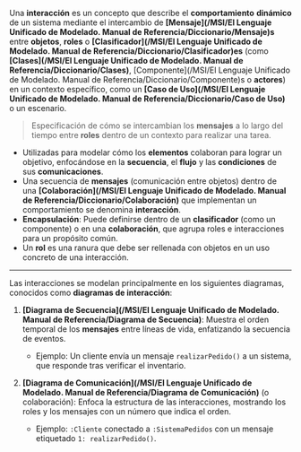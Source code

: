 Una **interacción** es un concepto que describe el **comportamiento** **dinámico** de un sistema mediante el intercambio de **[Mensaje](/MSI/El Lenguaje Unificado de Modelado. Manual de Referencia/Diccionario/Mensaje)s** entre **objetos**, **roles** o **[Clasificador](/MSI/El Lenguaje Unificado de Modelado. Manual de Referencia/Diccionario/Clasificador)es** (como **[Clases](/MSI/El Lenguaje Unificado de Modelado. Manual de Referencia/Diccionario/Clases)**, [Componente](/MSI/El Lenguaje Unificado de Modelado. Manual de Referencia/Diccionario/Componente)s o **actores**) en un contexto específico, como un **[Caso de Uso](/MSI/El Lenguaje Unificado de Modelado. Manual de Referencia/Diccionario/Caso de Uso)** o un escenario.

> Especificación de cómo se intercambian los **mensajes** a lo largo del tiempo entre **roles** dentro de un contexto para realizar una tarea.

- Utilizadas para modelar cómo los **elementos** colaboran para lograr un objetivo, enfocándose en la **secuencia**, el **flujo** y las **condiciones** de sus **comunicaciones**.
- Una secuencia de **mensajes** (comunicación entre objetos) dentro de una **[Colaboración](/MSI/El Lenguaje Unificado de Modelado. Manual de Referencia/Diccionario/Colaboración)** que implementan un comportamiento se denomina **interacción**.
- **Encapsulación**: Puede definirse dentro de un **clasificador** (como un componente) o en una **colaboración**, que agrupa roles e interacciones para un propósito común.
- Un **rol** es una ranura que debe ser rellenada con objetos en un uso concreto de una interacción.
****
Las interacciones se modelan principalmente en los siguientes diagramas, conocidos como **diagramas de interacción**:

1. **[Diagrama de Secuencia](/MSI/El Lenguaje Unificado de Modelado. Manual de Referencia/Diagrama de Secuencia)**: Muestra el orden temporal de los **mensajes** entre líneas de vida, enfatizando la secuencia de eventos.
    
	- Ejemplo: Un cliente envía un mensaje `realizarPedido()` a un sistema, que responde tras verificar el inventario.
2. **[Diagrama de Comunicación](/MSI/El Lenguaje Unificado de Modelado. Manual de Referencia/Diagrama de Comunicación)** (o colaboración): Enfoca la estructura de las interacciones, mostrando los roles y los mensajes con un número que indica el orden.
    
	- Ejemplo: `:Cliente` conectado a `:SistemaPedidos` con un mensaje etiquetado `1: realizarPedido()`.